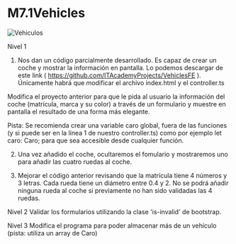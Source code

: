 # M7.1Vehicles

![Vehiculos](/controllers/asset/vehiculos.png)

Nivel 1
1) Nos dan un código parcialmente desarrollado. Es capaz de crear un coche y mostrar la información en pantalla. Lo podemos descargar de este link ( https://github.com/ITAcademyProjects/VehiclesFE ). Únicamente habrá que modificar el archivo  index.html  y el  controller.ts

Modifica el proyecto anterior para que le pida al usuario la información del coche (matrícula, marca y su color) a través de un formulario y muestre en pantalla el resultado de una forma más elegante.

Pista:  Se recomienda crear una  variable caro  global, fuera de las funciones (y si puede ser en la línea 1 de nuestro controller.ts) como por ejemplo  let caro: Caro;  para que sea accesible desde cualquier función.

2) Una vez añadido el coche, ocultaremos el fomulario y mostraremos uno para añadir las cuatro ruedas al coche.

3) Mejorar el código anterior revisando que la matrícula tiene 4 números y 3 letras. Cada rueda tiene un diámetro entre 0.4 y 2. No se podrá añadir ninguna rueda al coche si previamente no han sido validadas las 4 ruedas.

Nivel 2
Validar los formularios utilizando la clase 'is-invalid' de bootstrap.

Nivel 3
Modifica el programa para poder almacenar más de un vehículo (pista: utiliza un array de Caro)
